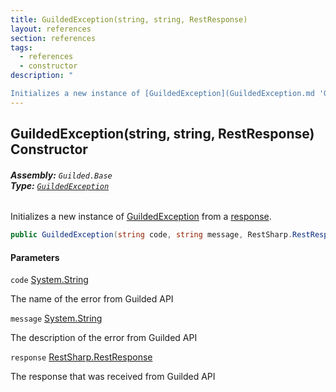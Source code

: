 ```yaml
---
title: GuildedException(string, string, RestResponse)
layout: references
section: references
tags:
  - references
  - constructor
description: "

Initializes a new instance of [GuildedException](GuildedException.md 'Guilded.Base.GuildedException') from a [response](GuildedException.GuildedException(string,string,RestResponse).md#Guilded.Base.GuildedException.GuildedException(string,string,RestSharp.RestResponse).response 'Guilded.Base.GuildedException.GuildedException(string, string, RestSharp.RestResponse).response')."
---
```


## GuildedException(string, string, RestResponse) Constructor
###### **Assembly:** `Guilded.Base`<br/>**Type:** [`GuildedException`](GuildedException.md 'Guilded.Base.GuildedException')

Initializes a new instance of [GuildedException](GuildedException.md 'Guilded.Base.GuildedException') from a [response](GuildedException.GuildedException(string,string,RestResponse).md#Guilded.Base.GuildedException.GuildedException(string,string,RestSharp.RestResponse).response 'Guilded.Base.GuildedException.GuildedException(string, string, RestSharp.RestResponse).response').

```csharp
public GuildedException(string code, string message, RestSharp.RestResponse response);
```
#### Parameters

<a name='Guilded.Base.GuildedException.GuildedException(string,string,RestSharp.RestResponse).code'></a>

`code` [System.String](https://docs.microsoft.com/en-us/dotnet/api/System.String 'System.String')

The name of the error from Guilded API

<a name='Guilded.Base.GuildedException.GuildedException(string,string,RestSharp.RestResponse).message'></a>

`message` [System.String](https://docs.microsoft.com/en-us/dotnet/api/System.String 'System.String')

The description of the error from Guilded API

<a name='Guilded.Base.GuildedException.GuildedException(string,string,RestSharp.RestResponse).response'></a>

`response` [RestSharp.RestResponse](https://docs.microsoft.com/en-us/dotnet/api/RestSharp.RestResponse 'RestSharp.RestResponse')

The response that was received from Guilded API